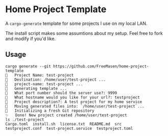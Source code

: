 # Home Project Template

A `cargo-generate` template for some projects I use on my local LAN.


The install script makes some assumtions about my setup. Feel free to fork and 
modify if you'd like.

## Usage

```shell
cargo generate --git https://github.com/FreeMasen/home-project-template
🤷   Project Name: test-project
🔧   Destination: /home/user/test-project ...
🔧   project-name: test-project ...
🔧   Generating template ...
🤷   What port number should the server use?: 9999
🤷   What hostname would you like for your url?: testproject
🤷   Project description?: A test project for my home service
🔧   Moving generated files into: `/home/user/test-project`...
🔧   Initializing a fresh Git repository
✨   Done! New project created /home/user/test-project
ls ./test-project
Cargo.toml  install.sh  license.txt  README.md  src
testproject.conf  test-project.service  testproject.toml

```
